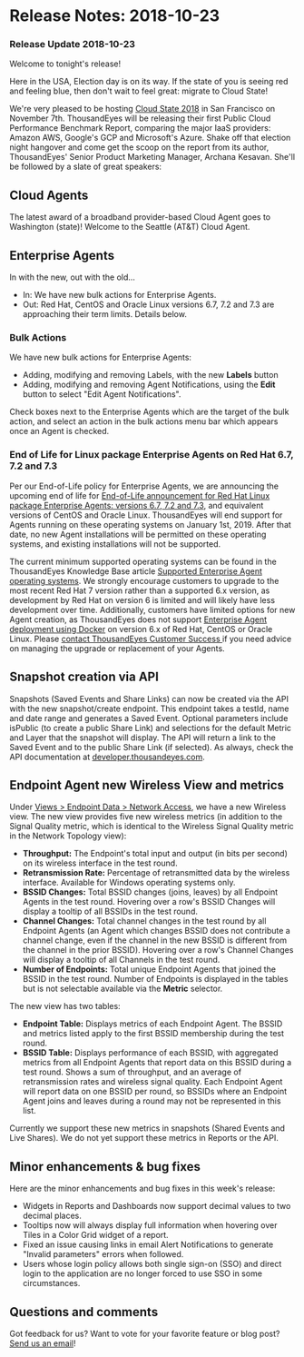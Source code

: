 # Release Notes: 2018-10-23

### Release Update 2018-10-23

Welcome to tonight's release!

Here in the USA, Election day is on its way. If the state of you is seeing red and feeling blue, then don't wait to feel great: migrate to Cloud State!

We're very pleased to be hosting [Cloud State 2018](https://www.thousandeyes.com/cloud-state-2018) in San Francisco on November 7th. ThousandEyes will be releasing their first Public Cloud Performance Benchmark Report, comparing the major IaaS providers: Amazon AWS, Google's GCP and Microsoft's Azure. Shake off that election night hangover and come get the scoop on the report from its author, ThousandEyes' Senior Product Marketing Manager, Archana Kesavan. She'll be followed by a slate of great speakers:

## Cloud Agents

 The latest award of a broadband provider-based Cloud Agent goes to Washington \(state\)! Welcome to the Seattle \(AT&T\) Cloud Agent.

## Enterprise Agents

In with the new, out with the old...

* In: We have new bulk actions for Enterprise Agents.
* Out: Red Hat, CentOS and Oracle Linux versions 6.7, 7.2 and 7.3 are approaching their term limits. Details below.

### Bulk Actions

We have new bulk actions for Enterprise Agents:

* Adding, modifying and removing Labels, with the new **Labels** button
* Adding, modifying and removing Agent Notifications, using the **Edit** button to select "Edit Agent Notifications".

Check boxes next to the Enterprise Agents which are the target of the bulk action, and select an action in the bulk actions menu bar which appears once an Agent is checked.

### End of Life for Linux package Enterprise Agents on Red Hat 6.7, 7.2 and 7.3

 Per our End-of-Life policy for Enterprise Agents, we are announcing the upcoming end of life for [End-of-Life announcement for Red Hat Linux package Enterprise Agents: versions 6.7, 7.2 and 7.3](https://success.thousandeyes.com/PublicArticlePage?articleIdParam=kA044000000CppUCAS), and equivalent versions of CentOS and Oracle Linux. ThousandEyes will end support for Agents running on these operating systems on January 1st, 2019. After that date, no new Agent installations will be permitted on these operating systems, and existing installations will not be supported.

The current minimum supported operating systems can be found in the ThousandEyes Knowledge Base article [Supported Enterprise Agent operating systems](https://success.thousandeyes.com/PublicArticlePage?articleIdParam=kA0E0000000CmnoKAC). We strongly encourage customers to upgrade to the most recent Red Hat 7 version rather than a supported 6.x version, as development by Red Hat on version 6 is limited and will likely have less development over time. Additionally, customers have limited options for new Agent creation, as ThousandEyes does not support [Enterprise Agent deployment using Docker](https://success.thousandeyes.com/PublicArticlePage?articleIdParam=kA0E0000000CmnXKAS_Enterprise-Agent-deployment-using-Docker) on version 6.x of Red Hat, CentOS or Oracle Linux. Please [contact ThousandEyes Customer Success ](mailto:support@thousandeyes.com?subject=Upgrading+Red+Hat+agents)if you need advice on managing the upgrade or replacement of your Agents.

## Snapshot creation via API

Snapshots \(Saved Events and Share Links\) can now be created via the API with the new snapshot/create endpoint. This endpoint takes a testId, name and date range and generates a Saved Event. Optional parameters include isPublic \(to create a public Share Link\) and selections for the default Metric and Layer that the snapshot will display. The API will return a link to the Saved Event and to the public Share Link \(if selected\). As always, check the API documentation at [developer.thousandeyes.com](https://developer.thousandeyes.com/).

## Endpoint Agent new Wireless View and metrics

 Under [Views &gt;  Endpoint Data &gt; Network Access](https://app.thousandeyes.com/view/endpoint-agent), we have a new Wireless view. The new view provides five new wireless metrics \(in addition to the Signal Quality metric, which is identical to the Wireless Signal Quality metric in the Network Topology view\):

* **Throughput:** The Endpoint's total input and output \(in bits per second\) on its wireless interface in the test round.
* **Retransmission Rate:** Percentage of retransmitted data by the wireless interface. Available for Windows operating systems only.
* **BSSID Changes:** Total BSSID changes \(joins, leaves\) by all Endpoint Agents in the test round. Hovering over a row's BSSID Changes will display a tooltip of all BSSIDs in the test round.
* **Channel Changes:** Total channel changes in the test round by all Endpoint Agents \(an Agent which changes BSSID does not contribute a channel change, even if the channel in the new BSSID is different from the channel in the prior BSSID\).  Hovering over a row's Channel Changes will display a tooltip of all Channels in the test round.
* **Number of Endpoints:** Total unique Endpoint Agents that joined the BSSID in the test round. Number of Endpoints is displayed in the tables but is not selectable available via the **Metric** selector.

 The new view has two tables:

* **Endpoint Table:** Displays metrics of each Endpoint Agent. The BSSID and metrics listed apply to the first BSSID membership during the test round.
* **BSSID Table:** Displays performance of each BSSID, with aggregated metrics from all Endpoint Agents that report data on this BSSID during a test round. Shows a sum of throughput, and an average of retransmission rates and wireless signal quality. Each Endpoint Agent will report data on one BSSID per round, so BSSIDs where an Endpoint Agent joins and leaves during a round may not be represented in this list.

Currently we support these new metrics in snapshots \(Shared Events and Live Shares\). We do not yet support these metrics in Reports or the API.

## Minor enhancements & bug fixes

Here are the minor enhancements and bug fixes in this week's release:

* Widgets in Reports and Dashboards now support decimal values to two decimal places.
* Tooltips now will always display full information when hovering over Tiles in a Color Grid widget of a report.
* Fixed an issue causing links in email Alert Notifications to generate "Invalid parameters" errors when followed.
* Users whose login policy allows both single sign-on \(SSO\) and direct login to the application are no longer forced to use SSO in some circumstances.

## Questions and comments

Got feedback for us? Want to vote for your favorite feature or blog post? [Send us an email](mailto:support@thousandeyes.com?subject=2018-10-23+Release+Update)!

